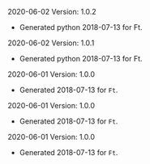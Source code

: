 2020-06-02 Version: 1.0.2
- Generated python 2018-07-13 for Ft.

2020-06-02 Version: 1.0.1
- Generated python 2018-07-13 for Ft.

2020-06-01 Version: 1.0.0
- Generated 2018-07-13 for `Ft`.

2020-06-01 Version: 1.0.0
- Generated 2018-07-13 for `Ft`.

2020-06-01 Version: 1.0.0
- Generated 2018-07-13 for `Ft`.

